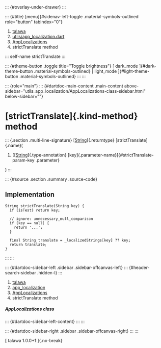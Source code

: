 ::: {#overlay-under-drawer}
:::

::: {#title}
[menu]{#sidenav-left-toggle .material-symbols-outlined role="button"
tabindex="0"}

1.  [talawa](../../index.html)
2.  [utils/app_localization.dart](../../utils_app_localization/)
3.  [AppLocalizations](../../utils_app_localization/AppLocalizations-class.html)
4.  strictTranslate method

::: self-name
strictTranslate
:::

::: {#theme-button .toggle title="Toggle brightness"}
[ dark_mode ]{#dark-theme-button .material-symbols-outlined} [
light_mode ]{#light-theme-button .material-symbols-outlined}
:::
:::

::: {role="main"}
::: {#dartdoc-main-content .main-content above-sidebar="utils_app_localization/AppLocalizations-class-sidebar.html" below-sidebar=""}
<div>

# [strictTranslate]{.kind-method} method

</div>

::: {.section .multi-line-signature}
[[String](https://api.flutter.dev/flutter/dart-core/String-class.html)]{.returntype}
[strictTranslate]{.name}(

1.  [[[String](https://api.flutter.dev/flutter/dart-core/String-class.html)]{.type-annotation}
    [key]{.parameter-name}]{#strictTranslate-param-key .parameter}

)
:::

::: {#source .section .summary .source-code}
## Implementation

``` language-dart
String strictTranslate(String key) {
  if (isTest) return key;

  // ignore: unnecessary_null_comparison
  if (key == null) {
    return '...';
  }

  final String translate = _localizedStrings[key] ?? key;
  return translate;
}
```
:::
:::

::: {#dartdoc-sidebar-left .sidebar .sidebar-offcanvas-left}
::: {#header-search-sidebar .hidden-l}
:::

1.  [talawa](../../index.html)
2.  [app_localization](../../utils_app_localization/)
3.  [AppLocalizations](../../utils_app_localization/AppLocalizations-class.html)
4.  strictTranslate method

##### AppLocalizations class

::: {#dartdoc-sidebar-left-content}
:::
:::

::: {#dartdoc-sidebar-right .sidebar .sidebar-offcanvas-right}
:::
:::

[ talawa 1.0.0+1 ]{.no-break}
